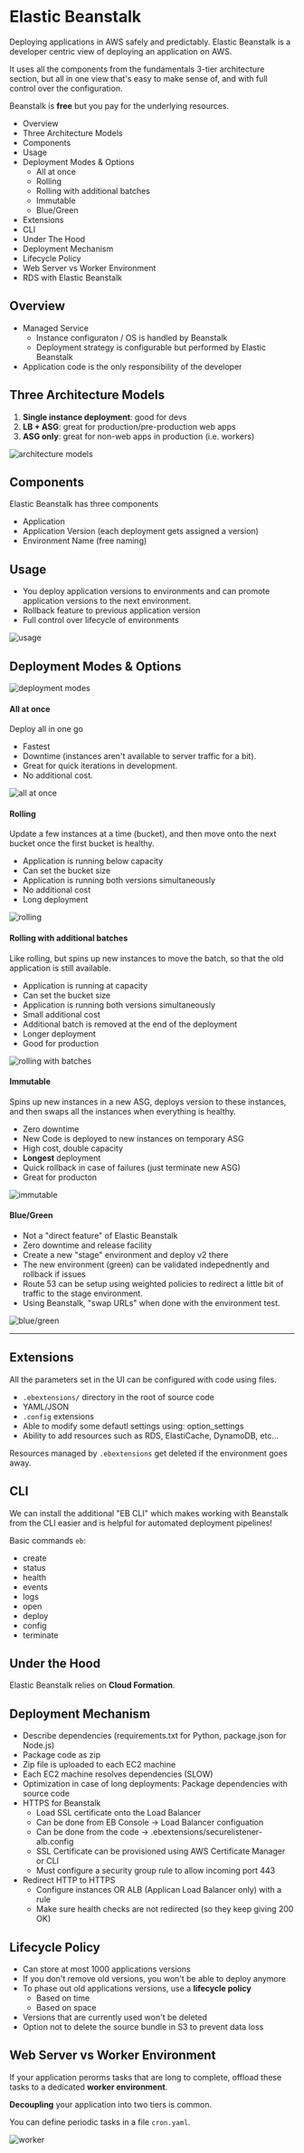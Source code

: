 # Elastic Beanstalk

Deploying applications in AWS safely and predictably. Elastic Beanstalk is a developer centric view of deploying an application on AWS. 

It uses all the components from the fundamentals 3-tier architecture section, but all in one view that's easy to make sense of, and with full control over the configuration.

Beanstalk is __free__ but you pay for the underlying resources.

* Overview
* Three Architecture Models
* Components
* Usage
* Deployment Modes & Options
    * All at once
    * Rolling
    * Rolling with additional batches
    * Immutable
    * Blue/Green
* Extensions
* CLI
* Under The Hood
* Deployment Mechanism
* Lifecycle Policy
* Web Server vs Worker Environment
* RDS with Elastic Beanstalk

## Overview

* Managed Service
    * Instance configuraton / OS is handled by Beanstalk
    * Deployment strategy is configurable but performed by Elastic Beanstalk
* Application code is the only responsibility of the developer

## Three Architecture Models

1. __Single instance deployment__: good for devs
2. __LB + ASG__: great for production/pre-production web apps
3. __ASG only__: great for non-web apps in production (i.e. workers)

![architecture models](./architecture-models.png)

## Components

Elastic Beanstalk has three components

* Application
* Application Version (each deployment gets assigned a version)
* Environment Name (free naming)

## Usage

* You deploy application versions to environments and can promote application versions to the next environment.
* Rollback feature to previous application version
* Full control over lifecycle of environments

![usage](./usage.png)

## Deployment Modes & Options

![deployment modes](./deployments.png)

#### All at once

Deploy all in one go

* Fastest
* Downtime (instances aren't available to server traffic for a bit).
* Great for quick iterations in development.
* No additional cost.

![all at once](./all-at-once.png)

#### Rolling

Update a few instances at a time (bucket), and then move onto the next bucket once the first bucket is healthy.

* Application is running below capacity
* Can set the bucket size
* Application is running both versions simultaneously
* No additional cost
* Long deployment

![rolling](./rolling.png)

#### Rolling with additional batches

Like rolling, but spins up new instances to move the batch, so that the old application is still available.

* Application is running at capacity
* Can set the bucket size
* Application is running both versions simultaneously
* Small additional cost
* Additional batch is removed at the end of the deployment
* Longer deployment
* Good for production

![rolling with batches](./rolling-batches.png)

#### Immutable

Spins up new instances in a new ASG, deploys version to these instances, and then swaps all the instances when everything is healthy.

* Zero downtime
* New Code is deployed to new instances on temporary ASG
* High cost, double capacity
* __Longest__ deployment
* Quick rollback in case of failures (just terminate new ASG)
* Great for producton

![immutable](./immutable.png)

#### Blue/Green

* Not a "direct feature" of Elastic Beanstalk
* Zero downtime and release facility
* Create a new "stage" environment and deploy v2 there
* The new environment (green) can be validated indepednently and rollback if issues
* Route 53 can be setup using weighted policies to redirect a little bit of traffic to the stage environment.
* Using Beanstalk, "swap URLs" when done with the environment test.

![blue/green](./blue-green.png)

---

## Extensions

All the parameters set in the UI can be configured with code using files.

* `.ebextensions/` directory in the root of source code
* YAML/JSON
* `.config` extensions
* Able to modify some defautl settings using: option_settings
* Ability to add resources such as RDS, ElastiCache, DynamoDB, etc...

Resources managed by `.ebextensions` get deleted if the environment goes away.

## CLI

We can install the additional "EB CLI" which makes working with Beanstalk from the CLI easier and is helpful for automated deployment pipelines!

Basic commands `eb`:
* create
* status
* health
* events
* logs
* open
* deploy
* config
* terminate

## Under the Hood

Elastic Beanstalk relies on __Cloud Formation__.

## Deployment Mechanism

* Describe dependencies (requirements.txt for Python, package.json for Node.js)
* Package code as zip
* Zip file is uploaded to each EC2 machine
* Each EC2 machine resolves dependencies (SLOW)
* Optimization in case of long deployments: Package dependencies with source code
* HTTPS for Beanstalk
    * Load SSL certificate onto the Load Balancer
    * Can be done from EB Console -> Load Balancer configuation
    * Can be done from the code -> .ebextensions/securelistener-alb.config
    * SSL Certificate can be provisioned using AWS Certificate Manager or CLI
    * Must configure a security group rule to allow incoming port 443
* Redirect HTTP to HTTPS
    * Configure instances OR ALB (Applican Load Balancer only) with a rule
    * Make sure health checks are not redirected (so they keep giving 200 OK)

## Lifecycle Policy

* Can store at most 1000 applications versions
* If you don't remove old versions, you won't be able to deploy anymore
* To phase out old applications versions, use a __lifecycle policy__
    * Based on time
    * Based on space
* Versions that are currently used won't be deleted
* Option not to delete the source bundle in S3 to prevent data loss

## Web Server vs Worker Environment

If your application perorms tasks that are long to complete, offload these tasks to a dedicated __worker environment__.

__Decoupling__ your application into two tiers is common.

You can define periodic tasks in a file `cron.yaml`.

![worker](./worker.png)